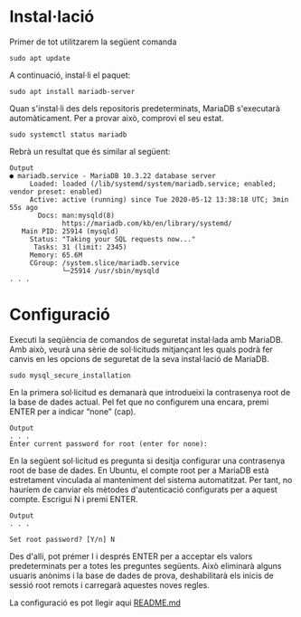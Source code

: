 # Instal·lació
Primer de tot utilitzarem la següent comanda
```console
sudo apt update
```
A continuació, instal·li el paquet:
```console
sudo apt install mariadb-server
```

Quan s'instal·li des dels repositoris predeterminats, MariaDB s'executarà automàticament. Per a provar això, comprovi el seu estat.
```console
sudo systemctl status mariadb
```

Rebrà un resultat que és similar al següent:
```
Output
● mariadb.service - MariaDB 10.3.22 database server
     Loaded: loaded (/lib/systemd/system/mariadb.service; enabled; vendor preset: enabled)
     Active: active (running) since Tue 2020-05-12 13:38:18 UTC; 3min 55s ago
       Docs: man:mysqld(8)
             https://mariadb.com/kb/en/library/systemd/
   Main PID: 25914 (mysqld)
     Status: "Taking your SQL requests now..."
      Tasks: 31 (limit: 2345)
     Memory: 65.6M
     CGroup: /system.slice/mariadb.service
             └─25914 /usr/sbin/mysqld
. . .
```
# Configuració

Executi la seqüència de comandos de seguretat instal·lada amb MariaDB. Amb això, veurà una sèrie de sol·licituds mitjançant les quals podrà fer canvis en les opcions de seguretat de la seva instal·lació de MariaDB.
```console
sudo mysql_secure_installation
```
En la primera sol·licitud es demanarà que introdueixi la contrasenya root de la base de dades actual. Pel fet que no configurem una encara, premi ENTER per a indicar “none” (cap).
```
Output
. . .
Enter current password for root (enter for none):
```

En la següent sol·licitud es pregunta si desitja configurar una contrasenya root de base de dades. En Ubuntu, el compte root per a MariaDB està estretament vinculada al manteniment del sistema automatitzat. Per tant, no hauríem de canviar els mètodes d'autenticació configurats per a aquest compte. Escrigui N i premi ENTER.
```
Output
. . .

Set root password? [Y/n] N
```
Des d'allí, pot prémer I i després ENTER per a acceptar els valors predeterminats per a totes les preguntes següents. Això eliminarà alguns usuaris anònims i la base de dades de prova, deshabilitarà els inicis de sessió root remots i carregarà aquestes noves regles.

La configuració es pot llegir aqui [README.md](https://github.com/Proyecto-Sintesi/configs/blob/main/etc/mysql/README.md)
